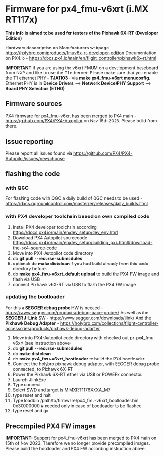 # Firmware for px4_fmu-v6xrt (i.MX RT117x)

**This info is aimed to be used for testers of the Pixhawk 6X-RT (Developer Edition)**

Hardware desccription on Manufacturers webpage - https://holybro.com/products/fmuv6x-rt-developer-edition
Documentation on PX4.io - https://docs.px4.io/main/en/flight_controller/pixhawk6x-rt.html

**IMPORTANT** if you are using the v6xrt FMUM on a development baseboard from NXP and like to use the T1 ethernet: 
Please make sure that you enable the T1 ethernet PHY - **TJA1103** - via **make px4_fmu-v6xrt menuconfig**. 
Ethernet PHY is in **Device Drivers** --> **Network Device/PHY Support** --> **Board PHY Selection (ETH0)** 

## Firmware sources
PX4 firmware for px4_fmu-v6xrt has been merged to PX4 main - https://github.com/PX4/PX4-Autopilot on Nov 15th 2023.
Please build from there.

## Issue reporting
Please report all issues found via https://github.com/PX4/PX4-Autopilot/issues/new/choose

## flashing the code
### with QGC
For flashing code with QGC a daily build of QGC needs to be used - https://docs.qgroundcontrol.com/master/en/releases/daily_builds.html

### with PX4 developer toolchain based on own compiled code
1) Install PX4 developer toolchain according https://docs.px4.io/main/en/dev_setup/dev_env.html
2) Download PX4 Autopilot sourcecode - https://docs.px4.io/main/en/dev_setup/building_px4.html#download-the-px4-source-code
3) Move into PX4-Autopilot code directory
4) do **git pull --recurse-submodules**
5) optional: do **make distclean** if you had build already from this code directory before.
6) do **make px4_fmu-v6xrt_default upload** to build the PX4 FW image and flash via USB
7) connect Pixhawk v6X-RT via USB to flash the PX4 FW image

### updating the bootloader
For this a **SEGGER debug probe** HW is needed - https://www.segger.com/products/debug-trace-probes/
As well as the **SEGGER J-Link** SW - https://www.segger.com/downloads/jlink/
And the **Pixhawk Debug Adapter** - https://holybro.com/collections/flight-controller-accessories/products/pixhawk-debug-adapter

1) Move into PX4-Autopilot code directory with checked out pr-px4_fmu-v6xrt (see instruction above)
2) do **git pull --recurse-submodules**
3) do **make distclean**
4) do **make px4_fmu-v6xrt_bootloader** to build the PX4 bootloader
5) Connect the holybro pixhawk debug adapter, with SEGGER debug probe connected, to Pixhawk 6X-RT
6) Power the Pixhawk 6X-RT either via USB or POWERx connector.
7) Launch JlinkExe
8) Type connect
9) Select SWD and target is MIMXRT1176XXXA_M7
10) type reset and halt
11) Type loadbin /path/to/firmware/px4_fmu-v6xrt_bootloader.bin 0x30000000              # needed only in case of bootloader to be flashed
12) type reset and go

## Precompiled PX4 FW images

**IMPORTANT:** Support for px4_fmu-v6xrt has been merged to PX4 main on 15th of Nov 2023. Therefore we no longer provide precompiled images.
Please build the bootloader and PX4 FW according instruction above.
